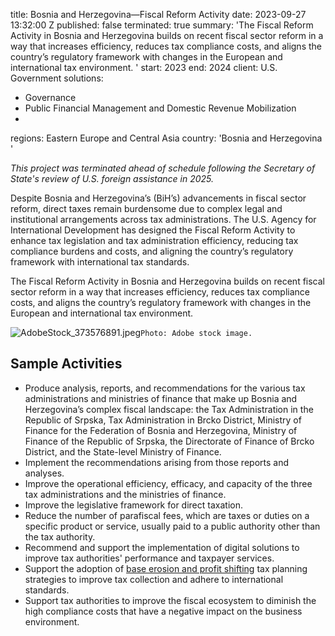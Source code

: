 
title: Bosnia and Herzegovina—Fiscal Reform Activity
date: 2023-09-27 13:32:00 Z
published: false
terminated: true
summary: 'The Fiscal Reform Activity in Bosnia and Herzegovina builds on recent fiscal
  sector reform in a way that increases efficiency, reduces tax compliance costs,
  and aligns the country’s regulatory framework with changes in the European and international
  tax environment. '
start: 2023
end: 2024
client: U.S. Government
solutions:
- Governance
- Public Financial Management and Domestic Revenue Mobilization
-
regions: Eastern Europe and Central Asia
country: 'Bosnia and Herzegovina '


<aside><em>This project was terminated ahead of schedule following the Secretary of State's review of U.S. foreign assistance in 2025.</em></aside>

Despite Bosnia and Herzegovina’s (BiH’s) advancements in fiscal sector reform, direct taxes remain burdensome due to complex legal and institutional arrangements across tax administrations. The U.S. Agency for International Development has designed the Fiscal Reform Activity to enhance tax legislation and tax administration efficiency, reducing tax compliance burdens and costs, and aligning the country’s regulatory framework with international tax standards.

The Fiscal Reform Activity in Bosnia and Herzegovina builds on recent fiscal sector reform in a way that increases efficiency, reduces tax compliance costs, and aligns the country’s regulatory framework with changes in the European and international tax environment.

![AdobeStock_373576891.jpeg](/uploads/AdobeStock_373576891.jpeg)`Photo: Adobe stock image.`

## Sample Activities

* Produce analysis, reports, and recommendations for the various tax administrations and ministries of finance that make up Bosnia and Herzegovina’s complex fiscal landscape: the Tax Administration in the Republic of Srpska, Tax Administration in Brcko District, Ministry of Finance for the Federation of Bosnia and Herzegovina, Ministry of Finance of the Republic of Srpska, the Directorate of Finance of Brcko District, and the State-level Ministry of Finance.
* Implement the recommendations arising from those reports and analyses.
* Improve the operational efficiency, efficacy, and capacity of the three tax administrations and the ministries of finance.
* Improve the legislative framework for direct taxation.
* Reduce the number of parafiscal fees, which are taxes or duties on a specific product or service, usually paid to a public authority other than the tax authority.
* Recommend and support the implementation of digital solutions to improve tax authorities' performance and taxpayer services.
* Support the adoption of [base erosion and profit shifting](https://www.oecd.org/tax/beps/about/) tax planning strategies to improve tax collection and adhere to international standards.
* Support tax authorities to improve the fiscal ecosystem to diminish the high compliance costs that have a negative impact on the business environment.
